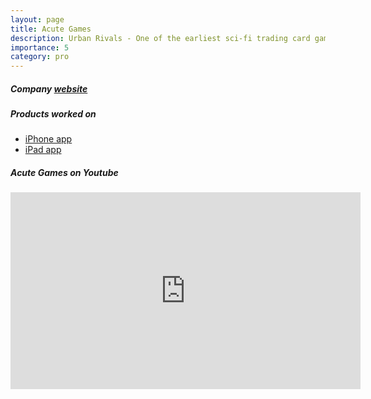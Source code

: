 ```yaml
---
layout: page
title: Acute Games
description: Urban Rivals - One of the earliest sci-fi trading card games on iOS.
importance: 5
category: pro
---
```

<h5>Company <a href="https://www.urban-rivals.com/signup/" target="_blank">website</a></h5>
<h5>Products worked on</h5>
<div class="row">
    <ul>
        <li><a href="https://apps.apple.com/us/app/urban-rivals/id329963928?platform=iphone" target="_blank">iPhone app</a></li>
        <li><a href="https://apps.apple.com/us/app/urban-rivals/id329963928" target="_blank">iPad app</a></li>
    </ul>
</div>
<h5>Acute Games on Youtube</h5>
<iframe width="560" height="315" src="https://www.youtube.com/embed/FcgYLXXpouQ" title="YouTube video player" frameborder="0" allow="accelerometer; autoplay; clipboard-write; encrypted-media; gyroscope; picture-in-picture" allowfullscreen></iframe>